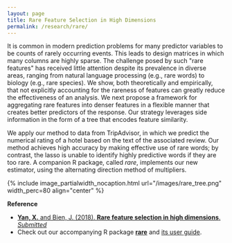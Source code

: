```yaml
---
layout: page
title: Rare Feature Selection in High Dimensions
permalink: /research/rare/
---
```


It is common in modern prediction problems for many predictor variables to be counts of rarely occurring events. This leads to design matrices in which many columns are highly sparse. The challenge posed by such "rare features" has received little attention despite its prevalence in diverse areas, ranging from natural language processing (e.g., rare words) to biology (e.g., rare species). We show, both theoretically and empirically, that not explicitly accounting for the rareness of features can greatly reduce the effectiveness of an analysis. We next propose a framework for aggregating rare features into denser features in a flexible manner that creates better predictors of the response. Our strategy leverages side information in the form of a tree that encodes feature similarity.

We apply our method to data from TripAdvisor, in which we predict the numerical rating of a hotel based on the text of the associated review.  Our method achieves high accuracy by making effective use of rare words; by contrast, the lasso is unable to identify highly predictive words if they are too rare.  A companion R package, called *rare*, implements our new estimator, using the alternating direction method of multipliers.

{% include image_partialwidth_nocaption.html url="/images/rare_tree.png" width_perc=80 align="center" %}

**Reference**<br/>
- [**Yan, X.** and Bien, J. (2018). **Rare feature selection in high dimensions**. *Submitted*](https://arxiv.org/abs/1803.06675)
- Check out our accompanying R package [**rare**](https://cran.r-project.org/web/packages/rare/index.html) and [its user guide](https://cran.r-project.org/web/packages/rare/vignettes/rare-vignette.html).